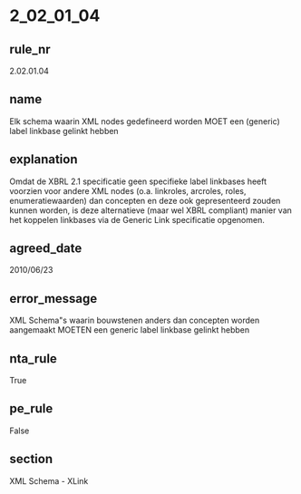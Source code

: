 # 2_02_01_04

## rule_nr
2.02.01.04

## name
Elk schema waarin XML nodes gedefineerd worden MOET een (generic) label linkbase gelinkt hebben

## explanation
Omdat de XBRL 2.1 specificatie geen specifieke label linkbases heeft voorzien voor andere XML nodes (o.a. linkroles, arcroles, roles, enumeratiewaarden) dan concepten en deze ook gepresenteerd zouden kunnen worden, is deze alternatieve (maar wel XBRL compliant) manier van het koppelen linkbases via de Generic Link specificatie opgenomen.

## agreed_date
2010/06/23

## error_message
XML Schema&quot;s waarin bouwstenen anders dan concepten worden aangemaakt MOETEN een generic label linkbase gelinkt hebben

## nta_rule
True

## pe_rule
False

## section
XML Schema - XLink


